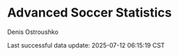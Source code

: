 # Advanced Soccer Statistics
Denis Ostroushko

<!-- gfm -->

Last successful data update: 2025-07-12 06:15:19 CST
